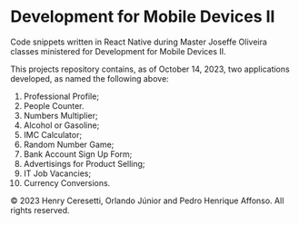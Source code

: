 # Development for Mobile Devices II

Code snippets written in React Native during Master Joseffe Oliveira classes ministered for Development for Mobile Devices II.

This projects repository contains, as of October 14, 2023, two applications developed, as named the following above:

1. Professional Profile;
2. People Counter.
3. Numbers Multiplier;
4. Alcohol or Gasoline;
5. IMC Calculator;
6. Random Number Game;
7. Bank Account Sign Up Form;
8. Advertisings for Product Selling;
9. IT Job Vacancies;
10. Currency Conversions.

&copy; 2023 Henry Ceresetti, Orlando Júnior and Pedro Henrique Affonso. All rights reserved.
